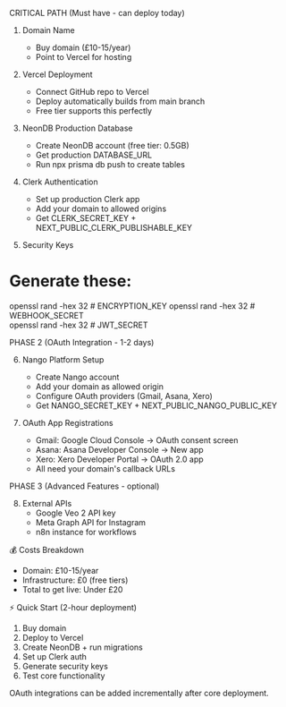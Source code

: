 CRITICAL PATH (Must have - can deploy today)

1. Domain Name
    - Buy domain (£10-15/year)
    - Point to Vercel for hosting

2. Vercel Deployment
    - Connect GitHub repo to Vercel
    - Deploy automatically builds from main branch
    - Free tier supports this perfectly

3. NeonDB Production Database
    - Create NeonDB account (free tier: 0.5GB)
    - Get production DATABASE_URL
    - Run npx prisma db push to create tables

4. Clerk Authentication
    - Set up production Clerk app
    - Add your domain to allowed origins
    - Get CLERK_SECRET_KEY + NEXT_PUBLIC_CLERK_PUBLISHABLE_KEY

5. Security Keys

# Generate these:

openssl rand -hex 32 # ENCRYPTION_KEY
openssl rand -hex 32 # WEBHOOK_SECRET  
openssl rand -hex 32 # JWT_SECRET

PHASE 2 (OAuth Integration - 1-2 days)

6. Nango Platform Setup
    - Create Nango account
    - Add your domain as allowed origin
    - Configure OAuth providers (Gmail, Asana, Xero)
    - Get NANGO_SECRET_KEY + NEXT_PUBLIC_NANGO_PUBLIC_KEY

7. OAuth App Registrations
    - Gmail: Google Cloud Console → OAuth consent screen
    - Asana: Asana Developer Console → New app
    - Xero: Xero Developer Portal → OAuth 2.0 app
    - All need your domain's callback URLs

PHASE 3 (Advanced Features - optional)

8. External APIs
    - Google Veo 2 API key
    - Meta Graph API for Instagram
    - n8n instance for workflows

💰 Costs Breakdown
- Domain: £10-15/year
- Infrastructure: £0 (free tiers)
- Total to get live: Under £20

⚡ Quick Start (2-hour deployment)

1. Buy domain
2. Deploy to Vercel
3. Create NeonDB + run migrations
4. Set up Clerk auth
5. Generate security keys
6. Test core functionality

OAuth integrations can be added incrementally after core deployment.
